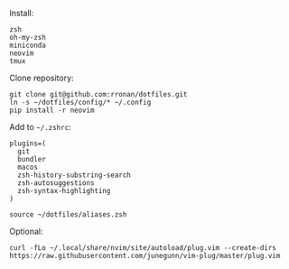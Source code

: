 Install:
```
zsh
oh-my-zsh
miniconda
neovim
tmux
```

Clone repository:
```
git clone git@github.com:rronan/dotfiles.git
ln -s ~/dotfiles/config/* ~/.config
pip install -r neovim
```

Add to `~/.zshrc`:
```
plugins=(
  git
  bundler
  macos
  zsh-history-substring-search
  zsh-autosuggestions
  zsh-syntax-highlighting
)

source ~/dotfiles/aliases.zsh
```

Optional: 
```
curl -fLo ~/.local/share/nvim/site/autoload/plug.vim --create-dirs https://raw.githubusercontent.com/junegunn/vim-plug/master/plug.vim
```

